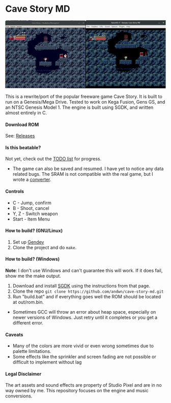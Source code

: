 # Cave Story MD
![Screenshot](doc/ss01.png)

This is a rewrite/port of the popular freeware game Cave Story. It is built to run on a Genesis/Mega Drive.
Tested to work on Kega Fusion, Gens GS, and an NTSC Genesis Model 1.
The engine is built using SGDK, and written almost entirely in C.

#### Download ROM
See: [Releases](https://github.com/andwn/cave-story-md/releases)

#### Is this beatable?
Not yet, check out the [TODO list](doc/TODO.md) for progress.
- The game can also be saved and resumed. I have yet to notice any data related bugs. The SRAM is not compatible with the real game, but I wrote a [converter](tools/prof2sram).

#### Controls
- C - Jump, confirm
- B - Shoot, cancel
- Y, Z - Switch weapon
- Start - Item Menu

#### How to build? (GNU/Linux)
1. Set up [Gendev](https://github.com/kubilus1/gendev.git)
2. Clone the project and do `make`.

#### How to build? (Windows)
**Note**: I don't use Windows and can't guarantee this will work. If it does fail, show me the make output.
1. Download and install [SGDK](https://github.com/Stephane-D/SGDK.git) using the instructions from that page.
2. Clone the repo `git clone https://github.com/andwn/cave-story-md.git`
3. Run "build.bat" and if everything goes well the ROM should be located at out/rom.bin.
  - Sometimes GCC will throw an error about heap space, especially on newer versions of Windows. Just retry until it completes or you get a different error.

#### Caveats
- Many of the colors are more vivid or even wrong sometimes due to palette limitations.
- Some effects like the sprinkler and screen fading are not possible or difficult to implement without lag

#### Legal Disclaimer
The art assets and sound effects are property of Studio Pixel and are in no way owned by me.
This repository focuses on the engine and music conversions.
